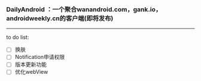 ### DailyAndroid ：一个聚合wanandroid.com，gank.io，androidweekly.cn的客户端(即将发布)
---

to do list:

- [ ] 换肤
- [ ] Notification申请权限
- [ ] 版本更新功能
- [ ] 优化webView